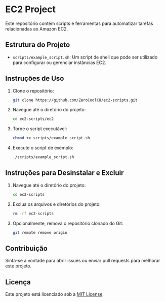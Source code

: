 # EC2 Project

Este repositório contém scripts e ferramentas para automatizar tarefas relacionadas ao Amazon EC2.

## Estrutura do Projeto

- `scripts/example_script.sh`: Um script de shell que pode ser utilizado para configurar ou gerenciar instâncias EC2.

## Instruções de Uso

1. Clone o repositório:
   ```bash
   git clone https://github.com/ZeroCoolCH/ec2-scripts.git
   ```

2. Navegue até o diretório do projeto:
   ```bash
   cd ec2-scripts/ec2
   ```

3. Torne o script executável:
   ```bash
   chmod +x scripts/example_script.sh
   ```

4. Execute o script de exemplo:
   ```bash
   ./scripts/example_script.sh
   ```

## Instruções para Desinstalar e Excluir

1. Navegue até o diretório do projeto:
   ```bash
   cd ec2-scripts
   ```

2. Exclua os arquivos e diretórios do projeto:
   ```bash
   rm -rf ec2-scripts
   ```

3. Opcionalmente, remova o repositório clonado do Git:
   ```bash
   git remote remove origin
   ```

## Contribuição

Sinta-se à vontade para abrir issues ou enviar pull requests para melhorar este projeto.

## Licença

Este projeto está licenciado sob a [MIT License](LICENSE).